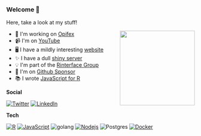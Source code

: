 ### Welcome 👋

Here, take a look at my stuff!

<img align="right" src="https://user-images.githubusercontent.com/7833796/129439080-f2409ce2-74eb-450b-9503-27259c8df564.png" width="200px" style="width:200px;"/>

- 👔  I'm working on [Opifex](https://opifex.org/)
- 📹  I'm on [YouTube](https://www.youtube.com/channel/UCLgFrIEoBbAg9WfqTmbxweQ)
- 🖥️  I have a mildly interesting [website](https://john-coene.com/)
- ✨  I have a dull [shiny server](https://shiny.john-coene.com/)
- 💡  I'm part of the [Rinterface Group](https://github.com/Rinterface/)
- 💖  I'm on [Github Sponsor](https://github.com/sponsors/JohnCoene)
- 📚  I wrote [JavaScript for R](https://javascript-for-r.com/)

__Social__

[![Twitter](https://img.shields.io/twitter/url?color=%231DA1F2&label=follow&logo=twitter&logoColor=%231DA1F2&style=flat-square&url=https://twitter.com/jdatap)](https://twitter.com/jdatap)
[![LinkedIn](https://img.shields.io/twitter/url?color=%230072b1&label=connect&logo=linkedin&logoColor=%230072b1&style=flat-square&url=http://linkedin.com/in/johncoene)](http://linkedin.com/in/johncoene)

__Tech__

[![R](https://img.shields.io/badge/-programming-black?style=flat-square&logo=r&link=https://github.com/JohnCoene/)](https://github.com/JohnCoene/)
[![JavaScript](https://img.shields.io/badge/-JavaScript-black?style=flat-square&logo=javascript&link=https://github.com/JohnCoene/)](https://github.com/JohnCoene/)
![golang](https://img.shields.io/badge/-Go-black?style=flat-square&logo=go&link=https://github.com/JohnCoene/)
[![Nodejs](https://img.shields.io/badge/-Nodejs-black?style=flat-square&logo=Node.js&link=https://github.com/JohnCoene/)](https://github.com/JohnCoene/)
![Postgres](https://img.shields.io/badge/-PostgreSQL-black?style=flat-square&logo=postgresql&link=https://github.com/JohnCoene/)
[![Docker](https://img.shields.io/badge/-Docker-black?style=flat-square&logo=docker&link=https://hub.docker.com/u/jcoenep)](https://hub.docker.com/u/jcoenep)
